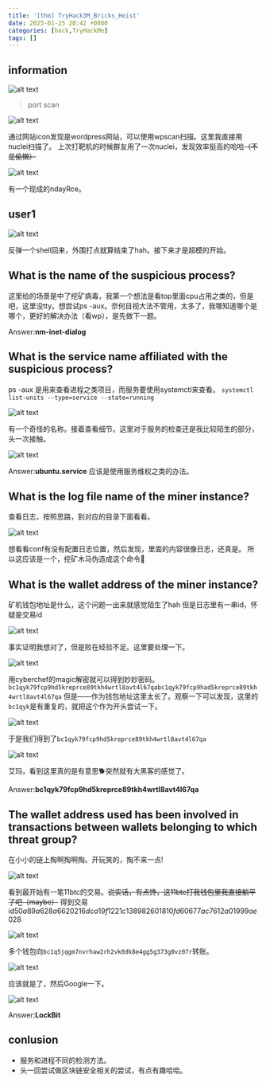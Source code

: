 ```yaml
---
title: '[thm] TryHack3M_Bricks_Heist'
date: 2025-01-25 20:42 +0800
categories: [hack,TryHackMe]
tags: []
---
```


## information

![alt text](<../assets/img/2025-01-25-[thm] TryHack3M_Bricks_Heist.assets/image.png>)
> port scan

![alt text](<../assets/img/2025-01-25-[thm] TryHack3M_Bricks_Heist.assets/image-16.png>)

通过网站icon发现是wordpress网站，可以使用wpscan扫描。这里我直接用nuclei扫描了。
上次打靶机的时候群友用了一次nuclei，发现效率挺高的哈哈~~（不是偷懒）~~

![alt text](<../assets/img/2025-01-25-[thm] TryHack3M_Bricks_Heist.assets/image-2.png>)

有一个现成的ndayRce。

## user1
![alt text](<../assets/img/2025-01-25-[thm] TryHack3M_Bricks_Heist.assets/image-3.png>)

反弹一个shell回来，外围打点就算结束了hah。接下来才是超模的开始。

## What is the name of the suspicious process?

这里给的场景是中了挖矿病毒，我第一个想法是看top里面cpu占用之类的，但是吧，这里没tty。想尝试ps -aux。奈何目视大法不管用，太多了，我哪知道哪个是哪个，更好的解决办法（看wp），是先做下一题。

Answer:**nm-inet-dialog**
## What is the service name affiliated with the suspicious process?

ps -aux 是用来查看进程之类项目，而服务要使用systemctl来查看。
`systemctl list-units --type=service --state=running`

![alt text](<../assets/img/2025-01-25-[thm] TryHack3M_Bricks_Heist.assets/image-4.png>)

有一个奇怪的名称。接着查看细节。这里对于服务的检查还是我比较陌生的部分，头一次接触。

![alt text](<../assets/img/2025-01-25-[thm] TryHack3M_Bricks_Heist.assets/image-5.png>)

Answer:**ubuntu.service**
应该是使用服务维权之类的办法。

## What is the log file name of the miner instance?

查看日志，按照思路，到对应的目录下面看看。

![alt text](<../assets/img/2025-01-25-[thm] TryHack3M_Bricks_Heist.assets/image-6.png>)

想看看conf有没有配置日志位置，然后发现，里面的内容很像日志，还真是。
所以这应该是一个，挖矿木马伪造成这个命令🤔

## What is the wallet address of the miner instance?

矿机钱包地址是什么，这个问题一出来就感觉陌生了hah
但是日志里有一串id，怀疑是交易id

![alt text](<../assets/img/2025-01-25-[thm] TryHack3M_Bricks_Heist.assets/image-7.png>)

事实证明我想对了，但是败在经验不足。这里要处理一下。

![alt text](<../assets/img/2025-01-25-[thm] TryHack3M_Bricks_Heist.assets/image-8.png>)

用cyberchef的magic解密就可以得到妙妙密码。
`bc1qyk79fcp9hd5kreprce89tkh4wrtl8avt4l67qabc1qyk79fcp9had5kreprce89tkh4wrtl8avt4l67qa`
但是——作为钱包地址这里太长了。观察一下可以发现，这里的`bc1qyk`是有重复的，就把这个作为开头尝试一下。

![alt text](<../assets/img/2025-01-25-[thm] TryHack3M_Bricks_Heist.assets/image-9.png>)

于是我们得到了`bc1qyk79fcp9hd5kreprce89tkh4wrtl8avt4l67qa`

![alt text](<../assets/img/2025-01-25-[thm] TryHack3M_Bricks_Heist.assets/image-10.png>)

艾玛，看到这里真的是有意思🐕突然就有大黑客的感觉了。

Answer:**bc1qyk79fcp9hd5kreprce89tkh4wrtl8avt4l67qa**

## The wallet address used has been involved in transactions between wallets belonging to which threat group?

在小小的链上掏啊掏啊掏。开玩笑的，掏不来一点!

![alt text](<../assets/img/2025-01-25-[thm] TryHack3M_Bricks_Heist.assets/image-11.png>)

看到最开始有一笔11btc的交易。~~说实话，有点馋，这11btc打我钱包里我直接躺平了吧（maybe）~~
得到交易id$50a89a628a6620216dca19f1221c138982601810fd60677ac7612a01999ae028$

![alt text](<../assets/img/2025-01-25-[thm] TryHack3M_Bricks_Heist.assets/image-12.png>)

多个钱包向`bc1q5jqgm7nvrhaw2rh2vk0dk8e4gg5g373g0vz07r`转账。

![alt text](<../assets/img/2025-01-25-[thm] TryHack3M_Bricks_Heist.assets/image-13.png>)

应该就是了，然后Google一下。

![alt text](<../assets/img/2025-01-25-[thm] TryHack3M_Bricks_Heist.assets/image-15.png>)

Answer:**LockBit**

## conlusion

- 服务和进程不同的检测方法。
- 头一回尝试做区块链安全相关的尝试，有点有趣哈哈。